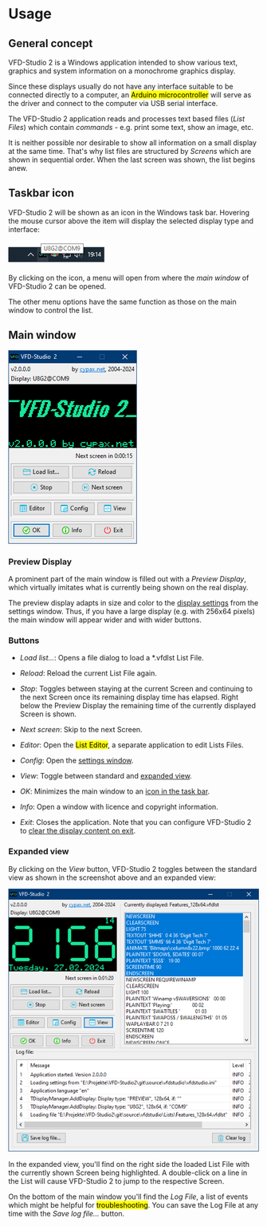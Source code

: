 # Usage

## General concept

VFD-Studio 2 is a Windows application intended to show various text, graphics and system information on a monochrome graphics display.

Since these displays usually do not have any interface suitable to be connected directly to a computer, an <mark>Arduino microcontroller</mark> will serve as the driver and connect to the computer via USB serial interface.

The VFD-Studio 2 application reads and processes text based files (*List Files*) which contain *commands* - e.g. print some text, show an image, etc.

It is neither possible nor desirable to show all information on a small display at the same time. That's why list files are structured by *Screens* which are shown in sequential order. When the last screen was shown, the list begins anew.

## Taskbar icon

VFD-Studio 2 will be shown as an icon in the Windows task bar. Hovering the mouse cursor above the item will display the selected display type and interface: 

![Screenshot of the Windows task bar showing the VFD-Studio icon with a hint "U8G2@COM9", which informas about selectzd display and interface.](screenshot_icon.png)

By clicking on the icon, a menu will open from where the *main window* of VFD-Studio 2 can be opened.

The other menu options have the same function as those on the main window to control the list.

## Main window

![Screenshot of the main window showing the controls.](main_window.png)

### Preview Display

A prominent part of the main window is filled out with a *Preview Display*, which virtually imitates what is currently being shown on the real display.

The preview display adapts in size and color to the [display settings](./Setup.md#display-settings) from the settings window. Thus, if you have a large display (e.g. with 256x64 pixels) the main window will appear wider and with wider buttons.

### Buttons

* *Load list...*: Opens a file dialog to load a \*.vfdlst List File.

* *Reload*: Reload the current List File again.

* *Stop*: Toggles between staying at the current Screen and continuing to the next Screen once its remaining display time has elapsed.
  Right below the Preview Display the remaining time of the currently displayed Screen is shown.

* *Next screen*: Skip to the next Screen.

* *Editor*: Open the <mark>List Editor</mark>, a separate application to edit Lists Files.

* *Config*: Open the [settings window](./Setup.md).

* *View*: Toggle between standard and [expanded view](#expanded-view).

* *OK*: Minimizes the main window to an [icon in the task bar](#taskbar-icon).

* *Info*: Open a window with licence and copyright information.

* *Exit*: Closes the application. Note that you can configure VFD-Studio 2 to [clear the display content on exit](./Setup.md#clear-display-on-exit).

### Expanded view

By clicking on the *View* button, VFD-Studio 2 toggles between the standard view as shown in the screenshot above and an expanded view:

<img src="screenshot_expandedview.png" title="" alt="Screenshot of the main window in expanded view." width="503">

In the expanded view, you'll find on the right side the loaded List File with the currently shown Screen being highlighted.
A double-click on a line in the List will cause VFD-Studio 2 to jump to the respective Screen.

On the bottom of the main window you'll find the *Log File*, a list of events which might be helpful for <mark>troubleshooting</mark>. You can save the Log File at any time with the *Save log file...* button.
